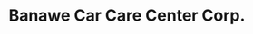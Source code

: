 ---
title: "Banawe Car Care Center Corp."
url: /quezon-city/banawe-car-care-center-corp/
shop: car parts
---